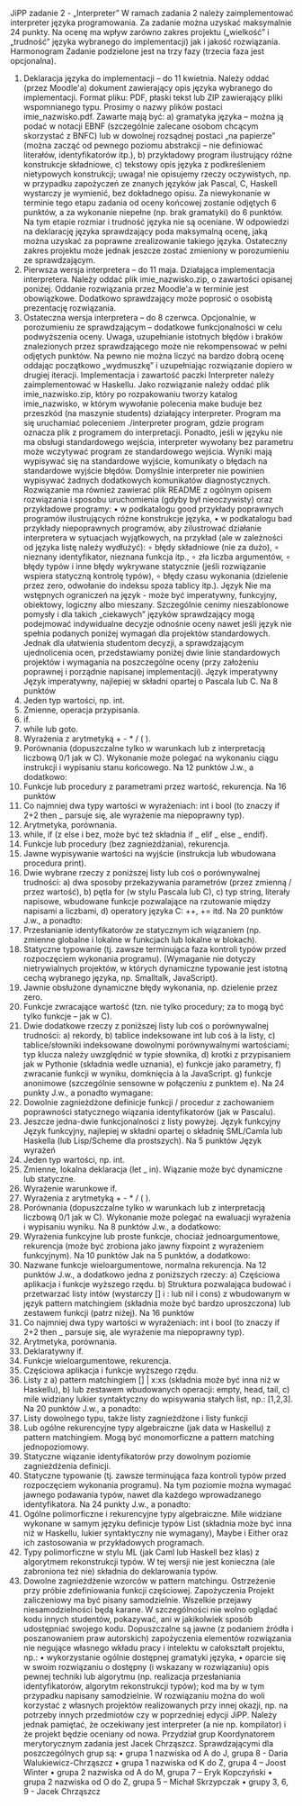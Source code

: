 JiPP zadanie 2 - „Interpreter”
W ramach zadania 2 należy zaimplementować interpreter języka programowania.
Za zadanie można uzyskać maksymalnie 24 punkty. Na ocenę ma wpływ zarówno zakres projektu
(„wielkość” i „trudność” języka wybranego do implementacji) jak i jakość rozwiązania.
Harmonogram
Zadanie podzielone jest na trzy fazy (trzecia faza jest opcjonalna).
1. Deklaracja języka do implementacji – do 11 kwietnia.
Należy oddać (przez Moodle'a) dokument zawierający opis języka wybranego do implementacji.
Format pliku: PDF, płaski tekst lub ZIP zawierający pliki wspomnianego typu. Prosimy o nazwy
plików postaci imie_nazwisko.pdf. Zawarte mają być:
a) gramatyka języka – można ją podać w notacji EBNF (szczególnie zalecane osobom chcącym
skorzystać z BNFC) lub w dowolnej rozsądnej postaci „na papierze” (można zacząć od
pewnego poziomu abstrakcji – nie definiować literałów, identyfikatorów itp.),
b) przykładowy program ilustrujący różne konstrukcje składniowe,
c) tekstowy opis języka z podkreśleniem nietypowych konstrukcji; uwaga! nie opisujemy rzeczy
oczywistych, np. w przypadku zapożyczeń ze znanych języków jak Pascal, C, Haskell
wystarczy je wymienić, bez dokładnego opisu.
Za niewykonanie w terminie tego etapu zadania od oceny końcowej zostanie odjętych 6
punktów, a za wykonanie niepełne (np. brak gramatyki) do 6 punktów. Na tym etapie rozmiar i
trudność języka nie są oceniane.
W odpowiedzi na deklarację języka sprawdzający poda maksymalną ocenę, jaką można uzyskać
za poprawne zrealizowanie takiego języka. Ostateczny zakres projektu może jednak jeszcze
zostać zmieniony w porozumieniu ze sprawdzającym.
2. Pierwsza wersja interpretera – do 11 maja.
Działająca implementacja interpretera. Należy oddać plik imie_nazwisko.zip, o zawartości
opisanej poniżej. Oddanie rozwiązania przez Moodle'a w terminie jest obowiązkowe.
Dodatkowo sprawdzający może poprosić o osobistą prezentację rozwiązania.
3. Ostateczna wersja interpretera – do 8 czerwca.
Opcjonalnie, w porozumieniu ze sprawdzającym – dodatkowe funkcjonalności w celu
podwyższenia oceny.
Uwaga, uzupełnianie istotnych błędów i braków znalezionych przez sprawdzającego może nie
rekompensować w pełni odjętych punktów. Na pewno nie można liczyć na bardzo dobrą ocenę
oddając początkowo „wydmuszkę” i uzupełniając rozwiązanie dopiero w drugiej iteracji.
Implementacja i zawartość paczki
Interpreter należy zaimplementować w Haskellu.
Jako rozwiązanie należy oddać plik imie_nazwisko.zip, który po rozpakowaniu tworzy katalog
imie_nazwisko, w którym wywołanie polecenia make buduje bez przeszkód (na maszynie
students) działający interpreter. Program ma się uruchamiać poleceniem ./interpreter program,
gdzie program oznacza plik z programem do interpretacji. Ponadto, jeśli w języku nie ma obsługi
standardowego wejścia, interpreter wywołany bez parametru może wczytywać program ze
standardowego wejścia. Wyniki mają wypisywać się na standardowe wyjście, komunikaty o
błędach na standardowe wyjście błędów. Domyślnie interpreter nie powinien wypisywać żadnych
dodatkowych komunikatów diagnostycznych.
Rozwiązanie ma również zawierać plik README z ogólnym opisem rozwiązania i sposobu
uruchomienia (gdyby był nieoczywisty) oraz przykładowe programy:
• w podkatalogu good przykłady poprawnych programów ilustrujących różne konstrukcje języka,
• w podkatalogu bad przykłady niepoprawnych programów, aby zilustrować działanie interpretera
w sytuacjach wyjątkowych, na przykład (ale w zależności od języka listę należy wydłużyć):
∘ błędy składniowe (nie za dużo),
∘ nieznany identyfikator, nieznana funkcja itp.,
∘ zła liczba argumentów,
∘ błędy typów i inne błędy wykrywane statycznie (jeśli rozwiązanie wspiera statyczną kontrolę
typów),
∘ błędy czasu wykonania (dzielenie przez zero, odwołanie do indeksu spoza tablicy itp.).
Język
Nie ma wstępnych ograniczeń na język - może być imperatywny, funkcyjny, obiektowy, logiczny
albo mieszany. Szczególnie cenimy nieszablonowe pomysły i dla takich „ciekawych” języków
sprawdzający mogą podejmować indywidualne decyzje odnośnie oceny nawet jeśli język nie
spełnia podanych poniżej wymagań dla projektów standardowych.
Jednak dla ułatwienia studentom decyzji, a sprawdzającym ujednolicenia ocen, przedstawiamy
poniżej dwie linie standardowych projektów i wymagania na poszczególne oceny (przy założeniu
poprawnej i porządnie napisanej implementacji).
Język imperatywny
Język imperatywny, najlepiej w składni opartej o Pascala lub C.
Na 8 punktów
1. Jeden typ wartości, np. int.
2. Zmienne, operacja przypisania.
3. if.
4. while lub goto.
5. Wyrażenia z arytmetyką + - * / ( ).
6. Porównania (dopuszczalne tylko w warunkach lub z interpretacją liczbową 0/1 jak w C).
Wykonanie może polegać na wykonaniu ciągu instrukcji i wypisaniu stanu końcowego.
Na 12 punktów
J.w., a dodatkowo:
7. Funkcje lub procedury z parametrami przez wartość, rekurencja.
Na 16 punktów
1. Co najmniej dwa typy wartości w wyrażeniach: int i bool
(to znaczy if 2+2 then _ parsuje się, ale wyrażenie ma niepoprawny typ).
2. Arytmetyka, porównania.
3. while, if (z else i bez, może być też składnia if _ elif _ else _ endif).
4. Funkcje lub procedury (bez zagnieżdżania), rekurencja.
5. Jawne wypisywanie wartości na wyjście (instrukcja lub wbudowana procedura print).
6. Dwie wybrane rzeczy z poniższej listy lub coś o porównywalnej trudności:
a) dwa sposoby przekazywania parametrów (przez zmienną / przez wartość),
b) pętla for (w stylu Pascala lub C),
c) typ string, literały napisowe, wbudowane funkcje pozwalające na rzutowanie między
napisami a liczbami,
d) operatory języka C: ++, += itd.
Na 20 punktów
J.w., a ponadto:
1. Przesłanianie identyfikatorów ze statycznym ich wiązaniem (np. zmienne globalne i lokalne w
funkcjach lub lokalne w blokach).
2. Statyczne typowanie (tj. zawsze terminująca faza kontroli typów przed rozpoczęciem wykonania
programu). (Wymaganie nie dotyczy nietrywialnych projektów, w których dynamiczne
typowanie jest istotną cechą wybranego języka, np. Smalltalk, JavaScript).
3. Jawnie obsłużone dynamiczne błędy wykonania, np. dzielenie przez zero.
4. Funkcje zwracające wartość (tzn. nie tylko procedury; za to mogą być tylko funkcje – jak w C).
5. Dwie dodatkowe rzeczy z poniższej listy lub coś o porównywalnej trudności:
a) rekordy,
b) tablice indeksowane int lub coś à la listy,
c) tablice/słowniki indeksowane dowolnymi porównywalnymi wartościami; typ klucza należy
uwzględnić w typie słownika,
d) krotki z przypisaniem jak w Pythonie (składnia wedle uznania),
e) funkcje jako parametry,
f) zwracanie funkcji w wyniku, domknięcia à la JavaScript.
g) funkcje anonimowe (szczególnie sensowne w połączeniu z punktem e).
Na 24 punkty
J.w., a ponadto wymagane:
1. Dowolnie zagnieżdżone definicje funkcji / procedur z zachowaniem poprawności statycznego
wiązania identyfikatorów (jak w Pascalu).
2. Jeszcze jedna-dwie funkcjonalności z listy powyżej.
Język funkcyjny
Język funkcyjny, najlepiej w składni opartej o składnię SML/Camla lub Haskella (lub Lisp/Scheme
dla prostszych).
Na 5 punktów
Język wyrażeń
1. Jeden typ wartości, np. int.
2. Zmienne, lokalna deklaracja (let _ in). Wiązanie może być dynamiczne lub statyczne.
3. Wyrażenie warunkowe if.
4. Wyrażenia z arytmetyką + - * / ( ).
5. Porównania (dopuszczalne tylko w warunkach lub z interpretacją liczbową 0/1 jak w C).
Wykonanie może polegać na ewaluacji wyrażenia i wypisaniu wyniku.
Na 8 punktów
J.w., a dodatkowo:
6. Wyrażenia funkcyjne lub proste funkcje, chociaż jednoargumentowe, rekurencja (może być
zrobiona jako jawny fixpoint z wyrażeniem funkcyjnym).
Na 10 punktów
Jak na 5 punktów, a dodatkowo:
7. Nazwane funkcje wieloargumentowe, normalna rekurencja.
Na 12 punktów
J.w., a dodatkowo jedna z poniższych rzeczy:
a) Częściowa aplikacja i funkcje wyższego rzędu.
b) Struktura pozwalająca budować i przetwarzać listy intów (wystarczy [] i : lub nil i
cons) z wbudowanym w język pattern matchingiem (składnia może być bardzo
uproszczona) lub zestawem funkcji (patrz niżej).
Na 16 punktów
1. Co najmniej dwa typy wartości w wyrażeniach: int i bool
(to znaczy if 2+2 then _ parsuje się, ale wyrażenie ma niepoprawny typ).
2. Arytmetyka, porównania.
3. Deklaratywny if.
4. Funkcje wieloargumentowe, rekurencja.
5. Częściowa aplikacja i funkcje wyższego rzędu.
6. Listy z
a) pattern matchingiem [] | x:xs (składnia może być inna niż w Haskellu),
b) lub zestawem wbudowanych operacji: empty, head, tail,
c) mile widziany lukier syntaktyczny do wpisywania stałych list, np.: [1,2,3].
Na 20 punktów
J.w., a ponadto:
1. Listy dowolnego typu, także listy zagnieżdżone i listy funkcji
2. Lub ogólne rekurencyjne typy algebraiczne (jak data w Haskellu) z pattern matchingiem.
Mogą być monomorficzne a pattern matching jednopoziomowy.
3. Statyczne wiązanie identyfikatorów przy dowolnym poziomie zagnieżdżenia definicji.
4. Statyczne typowanie (tj. zawsze terminująca faza kontroli typów przed rozpoczęciem wykonania
programu). Na tym poziomie można wymagać jawnego podawania typów, nawet dla każdego
wprowadzanego identyfikatora.
Na 24 punkty
J.w., a ponadto:
1. Ogólne polimorficzne i rekurencyjne typy algebraiczne.
Mile widziane wykonane w samym języku definicje typów List (składnia może być inna niż w
Haskellu, lukier syntaktyczny nie wymagany), Maybe i Either oraz ich zastosowania w
przykładowych programach.
2. Typy polimorficzne w stylu ML (jak Caml lub Haskell bez klas) z algorytmem rekonstrukcji
typów. W tej wersji nie jest konieczna (ale zabroniona też nie) składnia do deklarowania typów.
3. Dowolne zagnieżdżenie wzorców w pattern matchingu. Ostrzeżenie przy próbie zdefiniowania
funkcji częściowej.
Zapożyczenia
Projekt zaliczeniowy ma być pisany samodzielnie. Wszelkie przejawy niesamodzielności będą
karane. W szczególności nie wolno oglądać kodu innych studentów, pokazywać, ani w jakikolwiek
sposób udostępniać swojego kodu.
Dopuszczalne są jawne (z podaniem źródła i poszanowaniem praw autorskich) zapożyczenia
elementów rozwiązania nie negujące własnego wkładu pracy i intelektu w całokształt projektu, np.:
• wykorzystanie ogólnie dostępnej gramatyki języka,
• oparcie się w swoim rozwiązaniu o dostępny (i wskazany w rozwiązaniu) opis pewnej techniki
lub algorytmu (np. realizacja przesłaniania identyfikatorów, algorytm rekonstrukcji typów); kod
ma by w tym przypadku napisany samodzielnie.
W rozwiązaniu można do woli korzystać z własnych projektów realizowanych przy innej okazji,
np. na potrzeby innych przedmiotów czy w poprzedniej edycji JiPP. Należy jednak pamiętać, że
oczekiwany jest interpreter (a nie np. kompilator) i że projekt będzie oceniany od nowa.
Przydział grup
Koordynatorem merytorycznym zadania jest Jacek Chrząszcz.
Sprawdzającymi dla poszczególnych grup są:
• grupa 1 nazwiska od A do J, grupa 8 - Daria Walukiewicz-Chrząszcz
• grupa 1 nazwiska od K do Z, grupa 4 – Joost Winter
• grupa 2 nazwiska od A do M, grupa 7 – Eryk Kopczyński
• grupa 2 nazwiska od O do Z, grupa 5 – Michał Skrzypczak
• grupy 3, 6, 9 - Jacek Chrząszcz
